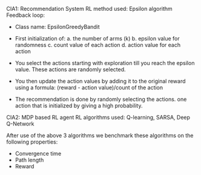 CIA1: Recommendation System
RL method used: Epsilon algorithm
Feedback loop:
- Class name: EpsilonGreedyBandit
- First initialization of:
a. the number of arms (k)
b. epsilon value for randomness 
c. count value of each action
d. action value for each action

- You select the actions starting with exploration till you reach the epsilon value. These actions are randomly selected.
- You then update the action values by adding it to the original reward using a formula: (reward - action value)/count of the action
- The recommendation is done by randomly selecting the actions. one action that is initialized by giving a high probability.

CIA2: MDP based RL agent
RL algorithms used: Q-learning, SARSA, Deep Q-Network

After use of the above 3 algorithms we benchmark these algorithms on the following properties:
- Convergence time
- Path length
- Reward
